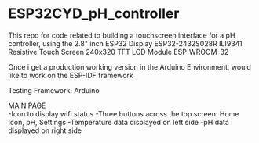 # ESP32CYD_pH_controller
This repo for code related to building a touchscreen interface for a pH controller, using the 2.8" inch ESP32 Display ESP32-2432S028R ILI9341 Resistive Touch Screen 240x320 TFT LCD Module ESP-WROOM-32

Once i get a production working version in the Arduino Environment, would like to work on the ESP-IDF framework

Testing Framework: Arduino

MAIN PAGE  
  -Icon to display wifi status
  -Three buttons across the top screen: Home Icon, pH, Settings
  -Temperature data displayed on left side
  -pH data displayed on right side
